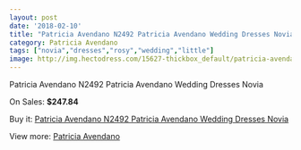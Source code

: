 ```yaml
---
layout: post
date: '2018-02-10'
title: "Patricia Avendano N2492 Patricia Avendano Wedding Dresses Novia"
category: Patricia Avendano
tags: ["novia","dresses","rosy","wedding","little"]
image: http://img.hectodress.com/15627-thickbox_default/patricia-avendano-n2492-patricia-avendano-wedding-dresses-novia.jpg
---
```

Patricia Avendano N2492 Patricia Avendano Wedding Dresses Novia

On Sales: **$247.84**
<a href="https://www.hectodress.com/patricia-avendano/7648-patricia-avendano-n2492-patricia-avendano-wedding-dresses-novia.html"><amp-img layout="responsive" width="600" height="600" src="//img.hectodress.com/15627-thickbox_default/patricia-avendano-n2492-patricia-avendano-wedding-dresses-novia.jpg" alt="Patricia Avendano N2492 Patricia Avendano Wedding Dresses Novia 0" /></a>
<a href="https://www.hectodress.com/patricia-avendano/7648-patricia-avendano-n2492-patricia-avendano-wedding-dresses-novia.html"><amp-img layout="responsive" width="600" height="600" src="//img.hectodress.com/15628-thickbox_default/patricia-avendano-n2492-patricia-avendano-wedding-dresses-novia.jpg" alt="Patricia Avendano N2492 Patricia Avendano Wedding Dresses Novia 1" /></a>

Buy it: [Patricia Avendano N2492 Patricia Avendano Wedding Dresses Novia](https://www.hectodress.com/patricia-avendano/7648-patricia-avendano-n2492-patricia-avendano-wedding-dresses-novia.html "Patricia Avendano N2492 Patricia Avendano Wedding Dresses Novia")

View more: [Patricia Avendano](https://www.hectodress.com/134-patricia-avendano "Patricia Avendano")